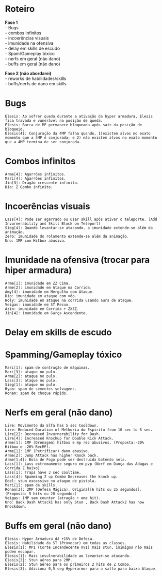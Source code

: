 Roteiro
=======
<b>Fase 1</b><br />
	- Bugs<br />
	- combos infinitos<br />
	- incoerências visuais<br />
	- imunidade na ofensiva<br />
	- delay em skills de escudo<br />
	- Spam/Gameplay tóxico<br />
	- nerfs em geral (não dano)<br />
	- buffs em geral (não dano)<br />
	
<b>Fase 2 (não abordarei)</b><br />
	- reworks de habilidades/skills<br />
	- buffs/nerfs de dano em skills<br />

Bugs
====
	Elesis: Ao sofrer queda durante a ativação da hyper armadura, Elesis fica travada e vunerável na posição de queda.
	Elesis: Barra de MP permanece bloqueada após sair da posição de bloqueio.
	Elesis[4]: Conjuração da 4MP falha quando, 1)existem alvos no exato momento que a 4MP é conjurada; e 2) não existem alvos no exato momento que a 4MP termina de ser conjurada.

Combos infinitos
================
	Arme[4]: Agarrões infinitos.
	Mari[4]: Agarrões infinitos.
	Jin[3]: Dragão crescente infinito.
	Dio: Z Combo infinito.

Incoerências visuais
====================
	Lass[4]: Pode ser agarrado ou usar skill após ativar o teleporte. (Add Invurnerability and Skill Block on Teleport)
	Sieg[4]: Quando levantar-se atacando, a imunidade extende-se além da animação.
	Zero: Imunidade do rolamento extende-se além da animação.
	Uno: 1MP com Hitbox abusiva.

Imunidade na ofensiva (trocar para hiper armadura)
==================================================
	Arme[1]: imunidade em ZZ Cima.
	Arme[2]: imunidade em Ataque na Corrida.
	Amy[4]: imunidade em Mergulho com Ataque.
	Dio: imunidade em ataque com vôo.
	Holy: imunidade em ataque na corrida usando aura de ataque.
	Veigas: imunidade em ST Recuo.
	Azin: imunidade em Corrida + ZXZZ.
	Jin[4]: imunidade em Garça Ascendente.
	
Delay em skills de escudo
=========================

Spamming/Gameplay tóxico
========================
	Mari[1]: spam de contrução de máquinas.
	Mari[3]: ataque no pulo.
	Arme[2]: ataque no pulo.
	Lass[3]: ataque no pulo.	
	Sieg[1]: ataque no pulo.
	Ryan: spam de sementes selvagens.
	Ronan: spam de choque rápido.
	
Nerfs em geral (não dano)
=========================
	Lire: Movimento da Elfa has 5 sec Cooldown.
	Lire: Reduced Duration of Melhoria do Espirito from 10 sec to 5 sec.
	Lire[2]: Decreased Invurnerability for Dash.
	Lire[4]: Increased Knockup for Double Kick Attack.
	Arme[1]: 1MP (Drenagem) hitbox e mp rec abusivos. (Proposta:-20% Hitbox e -20% RecMP).
	Arme[1]: 1MP (Petrificar) dano abusivo.
	Arme[2]: Jump Attack has higher Knock back.
	Arme[1;4]: Bola de Fogo pode ser destruída batendo nela.
	Lass[1]: Lass extremamente seguro em pvp (Nerf em Dança das Adagas e Corrida Z baixo).
	Lass[1]: Traps have 3 sec cooltime.
	Lass[4]: Spamming Z up Combo Decreases the knock up.
	Edel: stun excessivo no ataque de pistola.	
	Mari[1]: spam de skills.
	Ronan[3]: 2MP (Defesa Mágica). Original[6 hits ou 25 segundos]. (Proposta: 5 hits ou 20 segundos)
	Veigas: 1MP sem counter (atração + one hit).
	Uno: Back Dash Attack1 has only Stun , Back Dash Attack2 has now Knockdown.
	
	
Buffs em geral (não dano)
=========================	
	Elesis: Hyper Armadura dá +15% de Defesa.
	Elesis: Habilidade da ST (Provocar) em todas as classes.
	Elesis[1]: MP1 (Corte Incandecente nv1) mais stun, inimigos não mais podem escapar.
	Elesis[1]: Mais invulnerabilidade ao levantar-se atacando.
	Elesis[2]: Stun aéreo para 2MP.
	Elesis[2]: Stun aéreo para os primeiros 2 hits de Z Combo.
	Elesis[3]: Adiciona 0,5 seg Hyperarmor para o salto para baixo Ataque.
